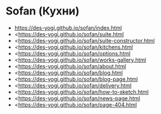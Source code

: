 # Sofan (Кухни)

* <https://des-yogi.github.io/sofan/index.html>
* <https://des-yogi.github.io/sofan/suite.html
* <https://des-yogi.github.io/sofan/suite-constructor.html
* <https://des-yogi.github.io/sofan/kitchens.html
* <https://des-yogi.github.io/sofan/options.html
* <https://des-yogi.github.io/sofan/works-gallery.html
* <https://des-yogi.github.io/sofan/about.html
* <https://des-yogi.github.io/sofan/blog.html
* <https://des-yogi.github.io/sofan/blog-page.html
* <https://des-yogi.github.io/sofan/delivery.html
* <https://des-yogi.github.io/sofan/how-to-sketch.html
* <https://des-yogi.github.io/sofan/news-page.html
* <https://des-yogi.github.io/sofan/page-404.html
